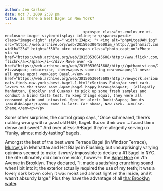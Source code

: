 ```yaml
---
author: Jen Carlson
date: Oct 7, 2009 2:08 pm
title: Is There a Best Bagel in New York?
---
```


	
										<p><span class="mt-enclosure mt-enclosure-image" style="display: inline;"> </span></p><div class="image-right" style=" width:234px; "> <img alt="phpOLtgeUAM.jpg" src="https://web.archive.org/web/20150530045608im_/http://gothamist.com/attachments/arts_jen/phpOLtgeUAM.jpg" width="234" height="350"> <br> <i><span class="photo_caption">Photo via <a href="https://web.archive.org/web/20150530045608/http://www.flickr.com/photos/nrbelex/2616383993/">nrbelex&apos;s flickr</a></span></i></div> Move over <a href="https://web.archive.org/web/20150530045608/http://gothamist.com/2009/09/23/best_slice_now_in_staten_island.php">&quot;Best Pizza&quot; debate</a>, there&apos;s something new we&apos;ll never all agree upon! <em>Best Bagel.</em> <a href="https://web.archive.org/web/20150530045608/http://newyork.seriouseats.com/2009/10/serious-eats-finds-new-yorks-best-bagel-1.html">Serious Eats</a> sent carb-lovers to the three most &quot;bagel-happy boroughs&quot;  (allegedly Manhattan, Brooklyn and Queens) to pick up some fresh samples and conduct a blind taste test. To keep things equal, they were all consumed plain and untoasted. Spoiler alert: Dunkin&apos; Donuts <em>didn&apos;t</em> come in last. For shame, New York. <em>For. Shame.</em><p></p>

<p>Some other surprises, the control group says, &quot;Once schmeared, there&apos;s nothing wrong with a good old H&amp;H; Bagel. But on their own ... found them dense and sweet.&quot; And over at Ess-A-Bagel they&apos;re allegedly serving up &quot;funky, almost moldy-tasting&quot; bagels.</p>

<p>Amongst the best of the best were Terrace Bagel (in Windsor Terrace), <a href="https://web.archive.org/web/20150530045608/http://www.murraysbagels.com/index2.htm">Murray&apos;s</a> in Manhattan and Hot Bialys in Flushing; but unsurprisingly varying opinions seemed to make it <em>nearly</em> impossible to declare a #1 Bagel in NYC. The site ultimately did claim one victor, however: the <a href="https://web.archive.org/web/20150530045608/http://www.bagelhole.net/">Bagel Hole</a> on 7th Avenue in Brooklyn. They declared, &quot;It made a satisfying crunching sound when I bit into it; the exterior actually required the use of my teeth; it was a lovely dark brown color; it was moist and almost light on the inside, and it wasn&apos;t absurdly large.&quot; Plus they have the advantage of all <a href="https://web.archive.org/web/20150530045608/http://gothamist.com/2009/08/10/florida_baker_recreates_brooklyn_wa.php">that Brooklyn water</a>.</p>					
										
									
				
